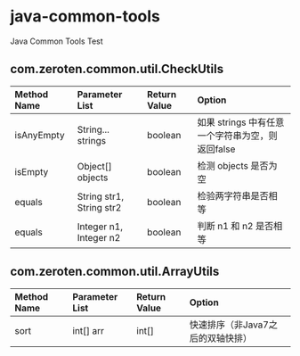 # java-common-tools

Java Common Tools Test

## com.zeroten.common.util.CheckUtils

|Method Name|Parameter List|Return Value|Option|
|:----|:----|:----|:----|
|isAnyEmpty|String... strings|boolean|如果 strings 中有任意一个字符串为空，则返回false|
|isEmpty|Object[] objects|boolean|检测 objects 是否为空|
|equals|String str1, String str2|boolean|检验两字符串是否相等|
|equals|Integer n1, Integer n2|boolean|判断 n1 和 n2 是否相等|

## com.zeroten.common.util.ArrayUtils

|Method Name|Parameter List|Return Value|Option|
|:----|:----|:----|:----|
|sort|int[] arr|int[]|快速排序（非Java7之后的双轴快排）|